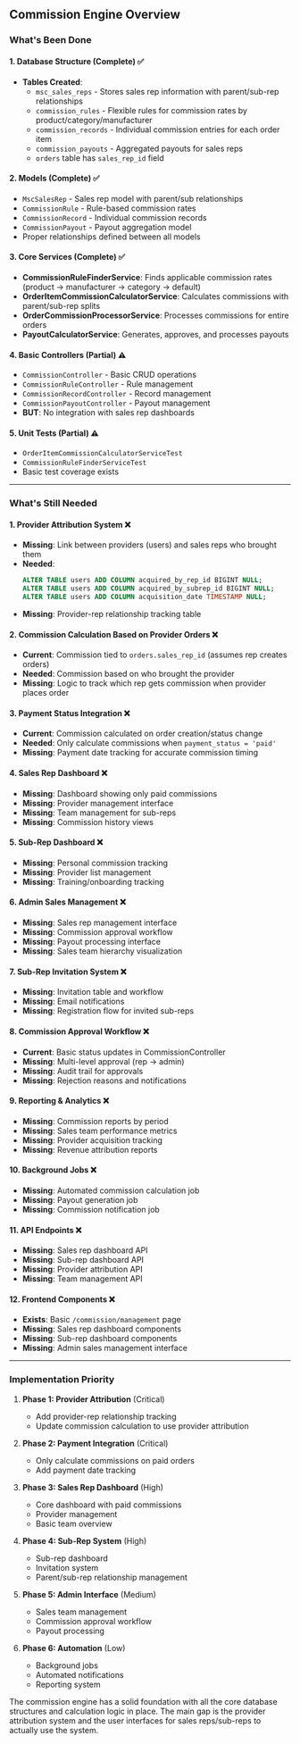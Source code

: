 ## Commission Engine Overview

### **What's Been Done**

#### 1. **Database Structure (Complete)** ✅
- **Tables Created**:
  - `msc_sales_reps` - Stores sales rep information with parent/sub-rep relationships
  - `commission_rules` - Flexible rules for commission rates by product/category/manufacturer
  - `commission_records` - Individual commission entries for each order item
  - `commission_payouts` - Aggregated payouts for sales reps
  - `orders` table has `sales_rep_id` field

#### 2. **Models (Complete)** ✅
- `MscSalesRep` - Sales rep model with parent/sub relationships
- `CommissionRule` - Rule-based commission rates
- `CommissionRecord` - Individual commission records
- `CommissionPayout` - Payout aggregation model
- Proper relationships defined between all models

#### 3. **Core Services (Complete)** ✅
- **CommissionRuleFinderService**: Finds applicable commission rates (product → manufacturer → category → default)
- **OrderItemCommissionCalculatorService**: Calculates commissions with parent/sub-rep splits
- **OrderCommissionProcessorService**: Processes commissions for entire orders
- **PayoutCalculatorService**: Generates, approves, and processes payouts

#### 4. **Basic Controllers (Partial)** ⚠️
- `CommissionController` - Basic CRUD operations
- `CommissionRuleController` - Rule management
- `CommissionRecordController` - Record management
- `CommissionPayoutController` - Payout management
- **BUT**: No integration with sales rep dashboards

#### 5. **Unit Tests (Partial)** ⚠️
- `OrderItemCommissionCalculatorServiceTest`
- `CommissionRuleFinderServiceTest`
- Basic test coverage exists

---

### **What's Still Needed**

#### 1. **Provider Attribution System** ❌
- **Missing**: Link between providers (users) and sales reps who brought them
- **Needed**: 
  ```sql
  ALTER TABLE users ADD COLUMN acquired_by_rep_id BIGINT NULL;
  ALTER TABLE users ADD COLUMN acquired_by_subrep_id BIGINT NULL;
  ALTER TABLE users ADD COLUMN acquisition_date TIMESTAMP NULL;
  ```
- **Missing**: Provider-rep relationship tracking table

#### 2. **Commission Calculation Based on Provider Orders** ❌
- **Current**: Commission tied to `orders.sales_rep_id` (assumes rep creates orders)
- **Needed**: Commission based on who brought the provider
- **Missing**: Logic to track which rep gets commission when provider places order

#### 3. **Payment Status Integration** ❌
- **Current**: Commission calculated on order creation/status change
- **Needed**: Only calculate commissions when `payment_status = 'paid'`
- **Missing**: Payment date tracking for accurate commission timing

#### 4. **Sales Rep Dashboard** ❌
- **Missing**: Dashboard showing only paid commissions
- **Missing**: Provider management interface
- **Missing**: Team management for sub-reps
- **Missing**: Commission history views

#### 5. **Sub-Rep Dashboard** ❌
- **Missing**: Personal commission tracking
- **Missing**: Provider list management
- **Missing**: Training/onboarding tracking

#### 6. **Admin Sales Management** ❌
- **Missing**: Sales rep management interface
- **Missing**: Commission approval workflow
- **Missing**: Payout processing interface
- **Missing**: Sales team hierarchy visualization

#### 7. **Sub-Rep Invitation System** ❌
- **Missing**: Invitation table and workflow
- **Missing**: Email notifications
- **Missing**: Registration flow for invited sub-reps

#### 8. **Commission Approval Workflow** ❌
- **Current**: Basic status updates in CommissionController
- **Missing**: Multi-level approval (rep → admin)
- **Missing**: Audit trail for approvals
- **Missing**: Rejection reasons and notifications

#### 9. **Reporting & Analytics** ❌
- **Missing**: Commission reports by period
- **Missing**: Sales team performance metrics
- **Missing**: Provider acquisition tracking
- **Missing**: Revenue attribution reports

#### 10. **Background Jobs** ❌
- **Missing**: Automated commission calculation job
- **Missing**: Payout generation job
- **Missing**: Commission notification job

#### 11. **API Endpoints** ❌
- **Missing**: Sales rep dashboard API
- **Missing**: Sub-rep dashboard API
- **Missing**: Provider attribution API
- **Missing**: Team management API

#### 12. **Frontend Components** ❌
- **Exists**: Basic `/commission/management` page
- **Missing**: Sales rep dashboard components
- **Missing**: Sub-rep dashboard components
- **Missing**: Admin sales management interface

---

### **Implementation Priority**

1. **Phase 1: Provider Attribution** (Critical)
   - Add provider-rep relationship tracking
   - Update commission calculation to use provider attribution

2. **Phase 2: Payment Integration** (Critical)
   - Only calculate commissions on paid orders
   - Add payment date tracking

3. **Phase 3: Sales Rep Dashboard** (High)
   - Core dashboard with paid commissions
   - Provider management
   - Basic team overview

4. **Phase 4: Sub-Rep System** (High)
   - Sub-rep dashboard
   - Invitation system
   - Parent/sub-rep relationship management

5. **Phase 5: Admin Interface** (Medium)
   - Sales team management
   - Commission approval workflow
   - Payout processing

6. **Phase 6: Automation** (Low)
   - Background jobs
   - Automated notifications
   - Reporting system

The commission engine has a solid foundation with all the core database structures and calculation logic in place. The main gap is the provider attribution system and the user interfaces for sales reps/sub-reps to actually use the system.